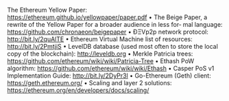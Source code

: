 The Ethereum Yellow Paper: https://ethereum.github.io/yellowpaper/paper.pdf
• The Beige Paper, a rewrite of the Yellow Paper for a broader audience in less for‐
mal language: https://github.com/chronaeon/beigepaper
• ÐΞVp2p network protocol: http://bit.ly/2quAlTE
• Ethereum Virtual Machine list of resources: http://bit.ly/2PmtjiS
• LevelDB database (used most often to store the local copy of the blockchain):
http://leveldb.org
• Merkle Patricia trees: https://github.com/ethereum/wiki/wiki/Patricia-Tree
• Ethash PoW algorithm: https://github.com/ethereum/wiki/wiki/Ethash
• Casper PoS v1 Implementation Guide: http://bit.ly/2DyPr3l
• Go-Ethereum (Geth) client: https://geth.ethereum.org/
• Scaling and layer 2 solutions: https://ethereum.org/en/developers/docs/scaling/